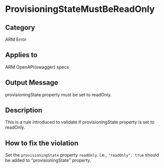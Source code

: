 # ProvisioningStateMustBeReadOnly

## Category

ARM Error

## Applies to

ARM OpenAPI(swagger) specs

## Output Message

provisioningState property must be set to readOnly.

## Description

This is a rule introduced to validate if provisioningState property is set to readOnly.

## How to fix the violation

Set the `provisioningState` property `readOnly`.
I.e., `"readOnly": true`
should be added to "provisioningState" property.
